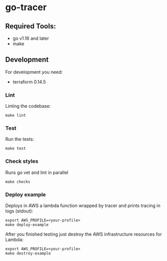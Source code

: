# go-tracer

## Required Tools:
- go v1.16 and later
- make

## Development

For development you need: 
- terraform 0.14.5

### Lint

Linting the codebase:
```
make lint
```

### Test

Run the tests:
```
make test
```

### Check styles

Runs go vet and lint in parallel

```
make checks
```

### Deploy example

Deploys in AWS a lambda function wrapped by tracer and prints tracing in logs (stdout):

```
export AWS_PROFILE=<your-profile>
make deploy-example
```

After you finished testing just destroy the AWS infrastructure resources for Lambda:

```
export AWS_PROFILE=<your-profile>
make destroy-example
```